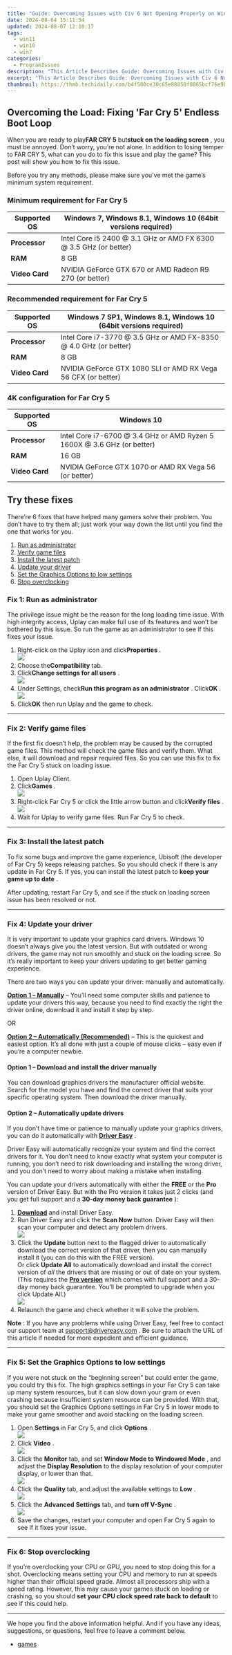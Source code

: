 ```yaml
---
title: "Guide: Overcoming Issues with Civ 6 Not Opening Properly on Win10"
date: 2024-08-04 15:11:54
updated: 2024-08-07 12:10:17
tags:
  - win11
  - win10
  - win7
categories:
  - ProgramIssues
description: "This Article Describes Guide: Overcoming Issues with Civ 6 Not Opening Properly on Win10"
excerpt: "This Article Describes Guide: Overcoming Issues with Civ 6 Not Opening Properly on Win10"
thumbnail: https://thmb.techidaily.com/b4f580ce30c65e88850f0865bcf76e9b30f93eff5e8a5ffb4e4a9c4a1397858e.jpg
---
```


## Overcoming the Load: Fixing 'Far Cry 5' Endless Boot Loop

When you are ready to play**FAR CRY 5** but**stuck on the loading screen** , you must be annoyed. Don’t worry, you’re not alone. In addition to losing temper to FAR CRY 5, what can you do to fix this issue and play the game? This post will show you how to fix this issue.

 Before you try any methods, please make sure you’ve met the game’s minimum system requirement.

### Minimum requirement for Far Cry 5

| **Supported OS** | Windows 7, Windows 8.1, Windows 10 (64bit versions required)      |
| ---------------- | ----------------------------------------------------------------- |
| **Processor**    | Intel Core i5 2400 @ 3.1 GHz or AMD FX 6300 @ 3.5 GHz (or better) |
| **RAM**          | 8 GB                                                              |
| **Video Card**   | NVIDIA GeForce GTX 670 or AMD Radeon R9 270 (or better)           |

### Recommended requirement for Far Cry 5

| **Supported OS** | Windows 7 SP1, Windows 8.1, Windows 10 (64bit versions required)  |
| ---------------- | ----------------------------------------------------------------- |
| **Processor**    | Intel Core i7-3770 @ 3.5 GHz or AMD FX-8350 @ 4.0 GHz (or better) |
| **RAM**          | 8 GB                                                              |
| **Video Card**   | NVIDIA GeForce GTX 1080 SLI or AMD RX Vega 56 CFX (or better)     |

### 4K configuration for Far Cry 5

| **Supported OS** | Windows 10                                                              |
| ---------------- | ----------------------------------------------------------------------- |
| **Processor**    | Intel Core i7-6700 @ 3.4 GHz or AMD Ryzen 5 1600X @ 3.6 GHz (or better) |
| **RAM**          | 16 GB                                                                   |
| **Video Card**   | NVIDIA GeForce GTX 1070 or AMD RX Vega 56 (or better)                   |

## Try these fixes

 There’re 6 fixes that have helped many gamers solve their problem. You don’t have to try them all; just work your way down the list until you find the one that works for you.

1. [Run as administrator](https://tools.techidaily.com/drivereasy/download/)
2. [Verify game files](https://tools.techidaily.com/drivereasy/download/)
3. [Install the latest patch](https://tools.techidaily.com/drivereasy/download/)
4. [Update your driver](https://tools.techidaily.com/drivereasy/download/)
5. [Set the Graphics Options to low settings](https://tools.techidaily.com/drivereasy/download/)
6. [Stop overclocking](https://tools.techidaily.com/drivereasy/download/)

### Fix 1: Run as administrator

 The privilege issue might be the reason for the long loading time issue. With high integrity access, Uplay can make full use of its features and won’t be bothered by this issue. So run the game as an administrator to see if this fixes your issue.

1. Right-click on the Uplay icon and click**Properties** .  
![](https://images.drivereasy.com/wp-content/uploads/2019/09/uplay-1.jpg)
2. Choose the**Compatibility** tab.
3. Click**Change settings for all users** .  
![](https://images.drivereasy.com/wp-content/uploads/2019/09/uplay1.jpg)
4. Under Settings, check**Run this program as an administrator** . Click**OK** .  
![](https://images.drivereasy.com/wp-content/uploads/2019/09/uplay2.jpg)
5. Click**OK** then run Uplay and the game to check.

---

### Fix 2: Verify game files

 If the first fix doesn’t help, the problem may be caused by the corrupted game files. This method will check the game files and verify them. What else, it will download and repair required files. So you can use this fix to fix the Far Cry 5 stuck on loading issue.

1. Open Uplay Client.
2. Click**Games** .  
![](https://images.drivereasy.com/wp-content/uploads/2019/09/u.jpg)
3. Right-click Far Cry 5 or click the little arrow button and click**Verify files** .  
![](https://images.drivereasy.com/wp-content/uploads/2019/09/verify.jpg)
4. Wait for Uplay to verify game files. Run Far Cry 5 to check.

---

### Fix 3: Install the latest patch

 To fix some bugs and improve the game experience, Ubisoft (the developer of Far Cry 5) keeps releasing patches. So you should check if there is any update in Far Cry 5\. If yes, you can install the latest patch to **keep your game up to date** .

 After updating, restart Far Cry 5, and see if the stuck on loading screen issue has been resolved or not.

---

### Fix 4: Update your driver

 It is very important to update your graphics card drivers. Windows 10 doesn’t always give you the latest version. But with outdated or wrong drivers, the game may not run smoothly and stuck on the loading scree. So it’s really important to keep your drivers updating to get better gaming experience.

 There are two ways you can update your driver: manually and automatically.

**[Option 1 – Manually](https://tools.techidaily.com/drivereasy/download/)**  – You’ll need some computer skills and patience to update your drivers this way, because you need to find exactly the right the driver online, download it and install it step by step.

OR

**[Option 2 – Automatically (Recommended)](https://www.drivereasy.com/knowledge/solved-far-cry-5-stuck-on-loading-screen/#op2)**  – This is the quickest and easiest option. It’s all done with just a couple of mouse clicks – easy even if you’re a computer newbie.

#### **Option 1 –** **Download and install the driver manually**

 You can download graphics drivers the manufacturer official website. Search for the model you have and find the correct driver that suits your specific operating system. Then download the driver manually.

#### **Option 2 – Automatically update drivers**

 If you don’t have time or patience to manually update your graphics drivers, you can do it automatically with **[Driver Easy](https://tools.techidaily.com/drivereasy/download/)**  .

 Driver Easy will automatically recognize your system and find the correct drivers for it. You don’t need to know exactly what system your computer is running, you don’t need to risk downloading and installing the wrong driver, and you don’t need to worry about making a mistake when installing.

 You can update your drivers automatically with either the **FREE** or the **Pro** version of Driver Easy. But with the Pro version it takes just 2 clicks (and you get full support and a **30-day money back guarantee** ):

1. **[Download](https://tools.techidaily.com/drivereasy/download/)**  and install Driver Easy.
2. Run Driver Easy and click the **Scan Now** button. Driver Easy will then scan your computer and detect any problem drivers.  
![](https://images.drivereasy.com/wp-content/uploads/2019/08/NVIDIA-18.jpg)
3. Click the **Update**  button next to the flagged driver to automatically download the correct version of that driver, then you can manually install it (you can do this with the FREE version).  
 Or click **Update All** to automatically download and install the correct version of _all_ the drivers that are missing or out of date on your system. (This requires the **[Pro version](https://tools.techidaily.com/drivereasy/download/)**  which comes with full support and a 30-day money back guarantee. You’ll be prompted to upgrade when you click Update All.)  
![](https://images.drivereasy.com/wp-content/uploads/2019/08/NVIDIA-Geoforce.jpg)
4. Relaunch the game and check whether it will solve the problem.

**Note** : If you have any problems while using Driver Easy, feel free to contact our support team at [support@drivereasy.com](https://tools.techidaily.com/drivereasy/download/) .
 Be sure to attach the URL of this article if needed for more expedient and efficient guidance.

---

### Fix 5: Set the Graphics Options to low settings

 If you were not stuck on the “beginning screen” but could enter the game, you could try this fix. The high graphics settings in your Far Cry 5 can take up many system resources, but it can slow down your gram or even crashing because insufficient system resource can be provided. With that, you should set the Graphics Options settings in Far Cry 5 in lower mode to make your game smoother and avoid stacking on the loading screen.

1. Open **Settings** in Far Cry 5, and click **Options** .  
![](https://images.drivereasy.com/wp-content/uploads/2018/07/img_5b40699cd971c.jpg)
2. Click **Video** .  
![](https://images.drivereasy.com/wp-content/uploads/2018/07/img_5b4069c1c77c8.jpg)
3. Click the **Monitor** tab, and set **Window Mode to Windowed Mode** , and adjust the **Display Resolution** to the display resolution of your computer display, or lower than that.  
![](https://images.drivereasy.com/wp-content/uploads/2018/07/img_5b4069fca7979.jpg)
4. Click the **Quality** tab, and adjust the available settings to **Low** .  
![](https://images.drivereasy.com/wp-content/uploads/2018/07/img_5b406d6fb59e8.jpg)
5. Click the **Advanced** **Settings** tab, and **turn off V-Sync** .  
![](https://images.drivereasy.com/wp-content/uploads/2018/07/img_5b406db724ad4.jpg)
6. Save the changes, restart your computer and open Far Cry 5 again to see if it fixes your issue.

---

### Fix 6: Stop overclocking

 If you’re overclocking your CPU or GPU, you need to stop doing this for a shot. Overclocking means setting your CPU and memory to run at speeds higher than their official speed grade. Almost all processors ship with a speed rating. However, this may cause your games stuck on loading or crashing, so you should **set your CPU clock speed rate back to default** to see if this could help.

---

 We hope you find the above information helpful. And if you have any ideas, suggestions, or questions, feel free to leave a comment below.

* [games](https://tools.techidaily.com/drivereasy/download/)

<ins class="adsbygoogle"
     style="display:block"
     data-ad-format="autorelaxed"
     data-ad-client="ca-pub-7571918770474297"
     data-ad-slot="1223367746"></ins>



<ins class="adsbygoogle"
     style="display:block"
     data-ad-client="ca-pub-7571918770474297"
     data-ad-slot="8358498916"
     data-ad-format="auto"
     data-full-width-responsive="true"></ins>

